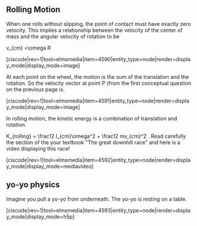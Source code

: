 ## Rolling Motion

When one rolls without slipping, the point of contact must have exactly zero velocity. This implies a relationship between the velocity of the center of mass and the angular velocity of rotation to be 

<lrn-math>v_{cm} =\omega R </lrn-math>

[ciscode|rev=1|tool=elmsmedia|item=4590|entity_type=node|render=display_mode|display_mode=image]

At each point on the wheel, the motion is the sum of the translation and the rotation. So the velocity vector at point P (from the first conceptual question on the previous page is. 

[ciscode|rev=1|tool=elmsmedia|item=4591|entity_type=node|render=display_mode|display_mode=image]

In rolling motion, the kinetic energy is a combination of translation and rotation. 

<lrn-math> K_{rolling} = \frac12 I_{cm}\omega^2 + \frac12 mv_{cm}^2 </lrn-math>. Read carefully the section of the your textbook "The great downhill race" and here is a video displaying this race!

[ciscode|rev=1|tool=elmsmedia|item=4592|entity_type=node|render=display_mode|display_mode=mediavideo]

## yo-yo physics
Imagine you pull a yo-yo from underneath. The yo-yo is resting on a table. 

[ciscode|rev=1|tool=elmsmedia|item=4593|entity_type=node|render=display_mode|display_mode=h5p]